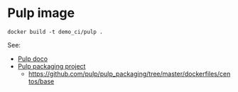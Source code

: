 # Pulp image

    docker build -t demo_ci/pulp .

See: 
  * [Pulp doco](https://pulp.readthedocs.org/en/2.8-release/user-guide/installation.html)
  * [Pulp packaging project](https://github.com/pulp/pulp_packaging)
    * <https://github.com/pulp/pulp_packaging/tree/master/dockerfiles/centos/base>
